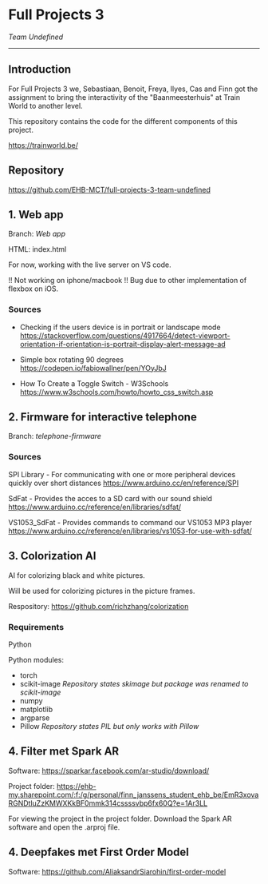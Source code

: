 # Full Projects 3

_Team Undefined_

---

## Introduction

For Full Projects 3 we, Sebastiaan, Benoit, Freya, Ilyes, Cas and Finn got the assignment to bring the interactivity of the "Baanmeesterhuis" at Train World to another level.

This repository contains the code for the different components of this project.

https://trainworld.be/

## Repository

https://github.com/EHB-MCT/full-projects-3-team-undefined

## 1. Web app

Branch: _Web app_

HTML: index.html

For now, working with the live server on VS code.

!! Not working on iphone/macbook !! Bug due to other implementation of flexbox on iOS.

### Sources

- Checking if the users device is in portrait or landscape mode https://stackoverflow.com/questions/4917664/detect-viewport-orientation-if-orientation-is-portrait-display-alert-message-ad

- Simple box rotating 90 degrees
  https://codepen.io/fabiowallner/pen/YOyJbJ

- How To Create a Toggle Switch - W3Schools https://www.w3schools.com/howto/howto_css_switch.asp

## 2. Firmware for interactive telephone

Branch: _telephone-firmware_

### Sources

SPI Library - For communicating with one or more peripheral devices quickly over short distances https://www.arduino.cc/en/reference/SPI

SdFat - Provides the acces to a SD card with our sound shield https://www.arduino.cc/reference/en/libraries/sdfat/

VS1053_SdFat - Provides commands to command our VS1053 MP3 player https://www.arduino.cc/reference/en/libraries/vs1053-for-use-with-sdfat/

## 3. Colorization AI

AI for colorizing black and white pictures.

Will be used for colorizing pictures in the picture frames.

Respository: https://github.com/richzhang/colorization

### Requirements

Python

Python modules:

- torch
- scikit-image _Repository states skimage but package was renamed to scikit-image_
- numpy
- matplotlib
- argparse
- Pillow _Repository states PIL but only works with Pillow_


## 4. Filter met Spark AR

Software: https://sparkar.facebook.com/ar-studio/download/

Project folder: https://ehb-my.sharepoint.com/:f:/g/personal/finn_janssens_student_ehb_be/EmR3xovaRGNDtluZzKMWXKkBF0mmk314cssssvbp6fx60Q?e=1Ar3LL

For viewing the project in the project folder. Download the Spark AR software and open the .arproj file.

## 4. Deepfakes met First Order Model

Software: https://github.com/AliaksandrSiarohin/first-order-model
